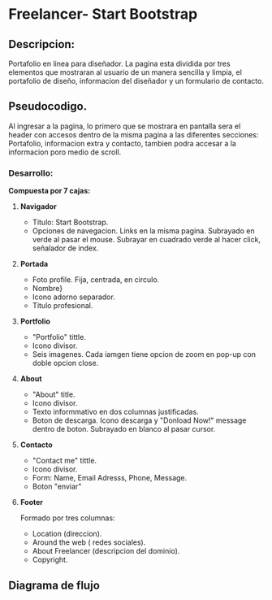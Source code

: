 # Freelancer- Start Bootstrap

## Descripcion:

Portafolio en linea para diseñador. La pagina esta dividida por tres elementos que mostraran al usuario de un manera sencilla y limpia, el portafolio de diseño, informacion del diseñador y un formulario de contacto.

## Pseudocodigo.

Al ingresar a la pagina, lo primero que se mostrara en pantalla sera el header con accesos dentro de la misma pagina a las diferentes secciones: Portafolio, informacion extra y contacto, tambien podra accesar a la informacion poro medio de scroll.

### Desarrollo:

**Compuesta por 7 cajas:** *<section>*

   1. **Navigador** *<nav>*
      - Titulo: Start Bootstrap.
      - Opciones de navegacion.
        Links en la misma pagina.
        Subrayado en verde al pasar el mouse.
        Subrayar en cuadrado verde al hacer click, señalador de index.

   2. **Portada** *<cover>*
      - Foto profile.
        Fija, centrada, en circulo.
      - Nombre}
      - Icono adorno separador.
      - Titulo profesional.

   3. **Portfolio** *<port>*
      - "Portfolio" tittle.
      - Icono divisor.
      - Seis imagenes.
        Cada iamgen tiene opcion de zoom en pop-up con doble opcion close.

   4. **About** *<about>*
      - "About" title.
      - Icono divisor.
      - Texto informmativo en dos columnas justificadas.
      - Boton de descarga.
        Icono descarga y "Donload Now!" message dentro de boton.
        Subrayado en blanco al pasar cursor.

   5. **Contacto** *<form>*
       - "Contact me" tittle.
       - Icono divisor.
       - Form:
         Name, Email Adresss, Phone, Message.
       - Boton "enviar"

  6. **Footer** *<footer>*
     Formado por tres columnas:
       - Location (direccion).
       - Around the web ( redes sociales).   
       - About Freelancer (descripcion del dominio).
       - Copyright.  

## Diagrama de flujo
